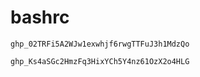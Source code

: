 # bashrc
```
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
```
```
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
```
